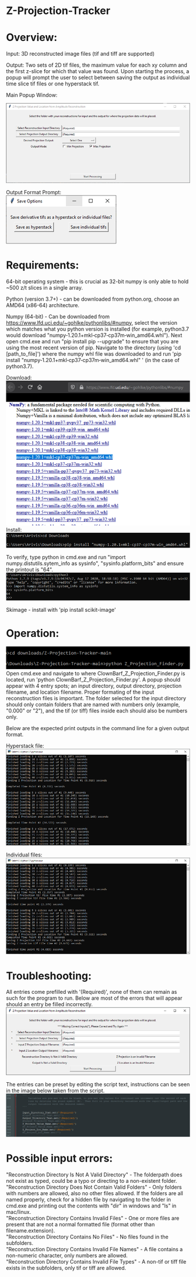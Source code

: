 # Z-Projection-Tracker

# Overview:  
  Input: 3D reconstructed image files (tif and tiff are supported)  
    
  Output: Two sets of 2D tif files, the maximum value for each xy column and the first z-slice for which that value was found.  Upon starting the process, a popup will prompt the user to select between saving the output as individual time slice tif files or one hyperstack tif.  
    
  Main Popup Window:  
  <!--START_SECTION:update_image-->  
  ![](Readme_Help_Images/Main_Popup_Appearence.PNG?raw=true "Main Window Appearence")
  <!--END_SECTION:update_image-->  
    
  Output Format Prompt:  
  ![](Readme_Help_Images/Output_Format_Selection_Popup.PNG?raw=true "Specify Output Format Popup")


# Requirements:  
  64-bit operating system - this is crucial as 32-bit numpy is only able to hold ~500 z/t slices in a single array.
    
  Python (version 3.7+) - can be downloaded from python.org, choose an AMD64 (x86-64) architecture.
    
  Numpy (64-bit) - Can be downloaded from https://www.lfd.uci.edu/~gohlke/pythonlibs/#numpy, select the version which matches what you python version is installed (for example, python3.7 would download "numpy‑1.20.1+mkl‑cp37‑cp37m‑win_amd64.whl").  Next open cmd.exe and run "pip install pip --upgrade" to ensure that you are using the most recent version of pip.  Navigate to the directory (using 'cd [path_to_file]') where the numpy whl file was downloaded to and run 'pip install "numpy‑1.20.1+mkl‑cp37‑cp37m‑win_amd64.whl" ' (in the case of python3.7).  
  
  Download:  
  ![](Readme_Help_Images/64bit_Numpy_Download.PNG?raw=true "Download 64-Bit Numpy")  
  Install:  
  ![](Readme_Help_Images/Install_64bit_Numpy.PNG?raw=true "Install 64-Bit Numpy")  
    
  To verify, type python in cmd.exe and run "import numpy.distutils.sytem_info as sysinfo", "sysinfo.platform_bits" and ensure the printout is "64".  
  ![](Readme_Help_Images/Verify_64bit_Numpy.PNG?raw=true "Confirm 64-Bit Numpy")
    
  Skimage - install with 'pip install scikit-image'

# Operation:  
  ![](Readme_Help_Images/Run_Python_Script.PNG?raw=true "Initiate Python Script")  
  Open cmd.exe and navigate to where ClownBarf_Z_Projection_Finder.py is located, run 'python ClownBarf_Z_Projection_Finder.py'.  A popup should appear with 4 entry spots; an input directory, output directory, projection filename, and location filename.  Proper formating of the input reconstruction files is important.  The folder selected for the input directory should only contain folders that are named with numbers only (example, "0.000" or "2"), and the tif (or tiff) files inside each should also be numbers only.  
    
  Below are the expected print outputs in the command line for a given output format.  
    
  Hyperstack file:  
  ![](Readme_Help_Images/Readout_Hyperstack_File_Format.PNG?raw=true "Expected Hyperstack File Output")  
    
  Individual files:  
  ![](Readme_Help_Images/Readout_Individual_File_Format.PNG?raw=true "Expected Individual Files Output")  
  
# Troubleshooting:  
  All entries come prefilled with '(Required)', none of them can remain as such for the program to run.  Below are most of the errors that will appear should an entry be filled incorrectly.  
  ![](Readme_Help_Images/Main_Popup_Error_Format.PNG?raw=true "Main Window Error Appearences")  
    
  The entries can be preset by editing the script text, instructions can be seen in the image below taken from the script.  
  ![Preset_Image](Readme_Help_Images/Pre_Set_Entries.PNG?raw=true "Edit Preset Entries")
  
# Possible input errors:  
  "Reconstruction Directory Is Not A Valid Directory" - The folderpath does not exist as typed, could be a typo or directing to a non-existent folder.  
  "Reconstruction Directory Does Not Contain Valid Folders" - Only folders with numbers are allowed, also no other files allowed.  If the folders are all named properly, check for a hidden file by navigating to the folder in cmd.exe and printing out the contents with "dir" in windows and "ls" in mac/linux.  
  "Reconstruction Directory Contains Invalid Files" - One or more files are present that are not a normal formatted file (format other than filename.extension).  
  "Reconstruction Directory Contains No Files" - No files found in the subfolders.  
  "Reconstruction Directory Contains Invalid File Names" - A file contains a non-numeric character, only numbers are allowed.  
  "Reconstruction Directory Contains Invalid File Types" - A non-tif or tiff file exists in the subfolders, only tif or tiff are allowed. 
